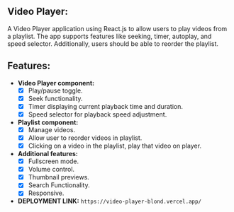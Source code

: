 ## Video Player:
A Video Player application using React.js to allow users to play videos from a playlist. The app  supports features like seeking, timer, autoplay, and speed selector. Additionally, users should be able to reorder the playlist.

## Features: 
- **Video Player component:** 
    - [x] Play/pause toggle. 
    - [x] Seek functionality. 
    - [x] Timer displaying current playback time and duration.
    - [x] Speed selector for playback speed adjustment.
- **Playlist component:** 
    - [x] Manage videos.
    - [x] Allow user to reorder videos in playlist. 
    - [x] Clicking on a video in the playlist, play that video on player.
- **Additional features:** 
    - [x] Fullscreen mode.
    - [x] Volume control.
    - [x] Thumbnail previews.
    - [x] Search Functionality.
    - [x] Responsive.

- **DEPLOYMENT LINK:** `https://video-player-blond.vercel.app/`